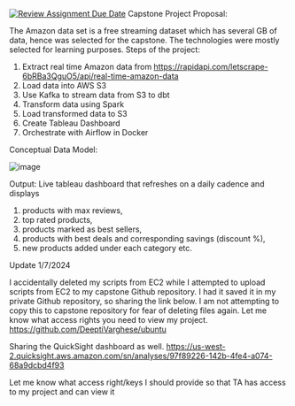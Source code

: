 [![Review Assignment Due Date](https://classroom.github.com/assets/deadline-readme-button-24ddc0f5d75046c5622901739e7c5dd533143b0c8e959d652212380cedb1ea36.svg)](https://classroom.github.com/a/1lXY_Wlg)
Capstone Project Proposal:

The Amazon data set is a free streaming dataset which has several GB of data, hence was selected for the capstone.
The technologies were mostly selected for learning purposes.
Steps of the project:
1.	Extract real time Amazon data from https://rapidapi.com/letscrape-6bRBa3QguO5/api/real-time-amazon-data
2.	Load data into AWS S3
3.	Use Kafka to stream data from S3 to dbt
4.	Transform data using Spark 
5.	Load transformed data to S3
6.	Create Tableau Dashboard
7.	Orchestrate with Airflow in Docker
   
Conceptual Data Model:

![image](https://github.com/DataExpert-ZachWilson-V4/capstone-project-deeptivarghese/assets/31417684/6327726c-4070-4c00-912b-7ec92118d631)

 
Output:
Live tableau dashboard that refreshes on a daily cadence and displays 
1.	products with max reviews, 
2.	top rated products, 
3.	products marked as best sellers, 
4.	products with best deals and corresponding savings (discount %), 
5.	new products added under each category etc.


Update 1/7/2024

I accidentally deleted my scripts from EC2 while I attempted to upload scripts from EC2 to my capstone Github repository. I had it saved it in my private Github repository, so sharing the link below. I am not attempting to copy this to capstone repository for fear of deleting files again. Let me know what access rights you need to view my project. https://github.com/DeeptiVarghese/ubuntu

Sharing the QuickSight dashboard as well. https://us-west-2.quicksight.aws.amazon.com/sn/analyses/97f89226-142b-4fe4-a074-68a9dcbd4f93

Let me know what access right/keys I should provide so that TA has access to my project and can view it


 



